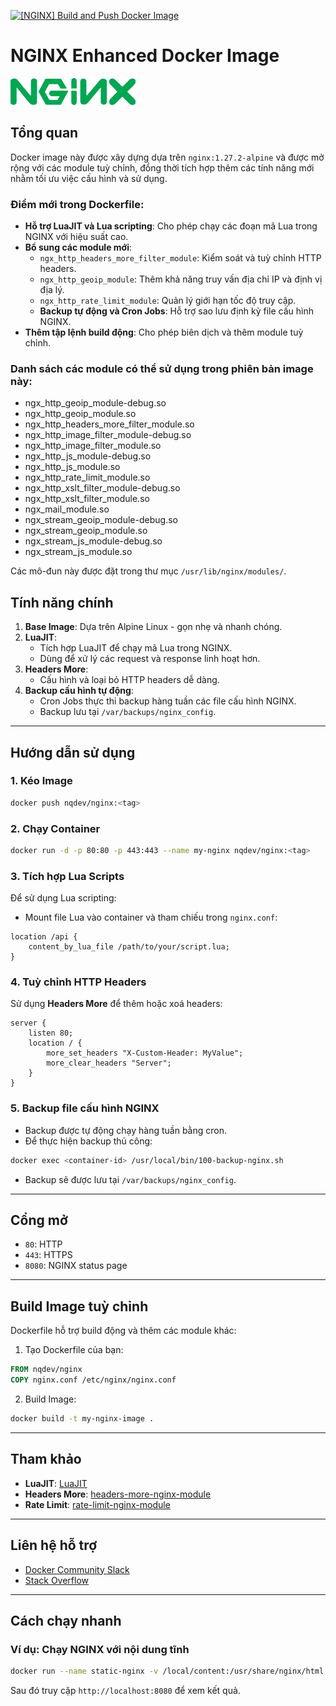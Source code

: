 [![[NGINX] Build and Push Docker Image](https://github.com/nqdev-group/containers/actions/workflows/nqdev-nginx-docker-publish.yml/badge.svg)](https://github.com/nqdev-group/containers/actions/workflows/nqdev-nginx-docker-publish.yml)

# NGINX Enhanced Docker Image

![](https://raw.githubusercontent.com/docker-library/docs/01c12653951b2fe592c1f93a13b4e289ada0e3a1/nginx/logo.png)

## Tổng quan

Docker image này được xây dựng dựa trên `nginx:1.27.2-alpine` và được mở rộng với các module tuỳ chỉnh, đồng thời tích hợp thêm các tính năng mới nhằm tối ưu việc cấu hình và sử dụng.

### **Điểm mới trong Dockerfile**:

- **Hỗ trợ LuaJIT và Lua scripting**: Cho phép chạy các đoạn mã Lua trong NGINX với hiệu suất cao.
- **Bổ sung các module mới**:
  - `ngx_http_headers_more_filter_module`: Kiểm soát và tuỳ chỉnh HTTP headers.
  - `ngx_http_geoip_module`: Thêm khả năng truy vấn địa chỉ IP và định vị địa lý.
  - `ngx_http_rate_limit_module`: Quản lý giới hạn tốc độ truy cập.
  - **Backup tự động và Cron Jobs**: Hỗ trợ sao lưu định kỳ file cấu hình NGINX.
- **Thêm tập lệnh build động**: Cho phép biên dịch và thêm module tuỳ chỉnh.

### **Danh sách các module có thể sử dụng trong phiên bản image này**:

- ngx_http_geoip_module-debug.so
- ngx_http_geoip_module.so
- ngx_http_headers_more_filter_module.so
- ngx_http_image_filter_module-debug.so
- ngx_http_image_filter_module.so
- ngx_http_js_module-debug.so
- ngx_http_js_module.so
- ngx_http_rate_limit_module.so
- ngx_http_xslt_filter_module-debug.so
- ngx_http_xslt_filter_module.so
- ngx_mail_module.so
- ngx_stream_geoip_module-debug.so
- ngx_stream_geoip_module.so
- ngx_stream_js_module-debug.so
- ngx_stream_js_module.so

Các mô-đun này được đặt trong thư mục `/usr/lib/nginx/modules/`.

## **Tính năng chính**

1. **Base Image**: Dựa trên Alpine Linux - gọn nhẹ và nhanh chóng.
2. **LuaJIT**:
   - Tích hợp LuaJIT để chạy mã Lua trong NGINX.
   - Dùng để xử lý các request và response linh hoạt hơn.
3. **Headers More**:
   - Cấu hình và loại bỏ HTTP headers dễ dàng.
4. **Backup cấu hình tự động**:
   - Cron Jobs thực thi backup hàng tuần các file cấu hình NGINX.
   - Backup lưu tại `/var/backups/nginx_config`.

---

## **Hướng dẫn sử dụng**

### 1. **Kéo Image**

```bash
docker push nqdev/nginx:<tag>
```

### 2. **Chạy Container**

```bash
docker run -d -p 80:80 -p 443:443 --name my-nginx nqdev/nginx:<tag>
```

### 3. **Tích hợp Lua Scripts**

Để sử dụng Lua scripting:

- Mount file Lua vào container và tham chiếu trong `nginx.conf`:

```nginx
location /api {
    content_by_lua_file /path/to/your/script.lua;
}
```

### 4. **Tuỳ chỉnh HTTP Headers**

Sử dụng **Headers More** để thêm hoặc xoá headers:

```nginx
server {
    listen 80;
    location / {
        more_set_headers "X-Custom-Header: MyValue";
        more_clear_headers "Server";
    }
}
```

### 5. **Backup file cấu hình NGINX**

- Backup được tự động chạy hàng tuần bằng cron.
- Để thực hiện backup thủ công:

```bash
docker exec <container-id> /usr/local/bin/100-backup-nginx.sh
```

- Backup sẽ được lưu tại `/var/backups/nginx_config`.

---

## **Cổng mở**

- `80`: HTTP
- `443`: HTTPS
- `8080`: NGINX status page

---

## **Build Image tuỳ chỉnh**

Dockerfile hỗ trợ build động và thêm các module khác:

1. Tạo Dockerfile của bạn:

```Dockerfile
FROM nqdev/nginx
COPY nginx.conf /etc/nginx/nginx.conf
```

2. Build Image:

```bash
docker build -t my-nginx-image .
```

---

## **Tham khảo**

- **LuaJIT**: [LuaJIT](https://github.com/LuaJIT/LuaJIT)
- **Headers More**: [headers-more-nginx-module](https://github.com/openresty/headers-more-nginx-module)
- **Rate Limit**: [rate-limit-nginx-module](https://github.com/weserv/rate-limit-nginx-module)

---

## **Liên hệ hỗ trợ**

- [Docker Community Slack](https://dockr.ly/comm-slack)
- [Stack Overflow](https://stackoverflow.com/questions/tagged/nginx)

---

## **Cách chạy nhanh**

### Ví dụ: Chạy NGINX với nội dung tĩnh

```bash
docker run --name static-nginx -v /local/content:/usr/share/nginx/html:ro -p 8080:80 my-nginx-image
```

Sau đó truy cập `http://localhost:8080` để xem kết quả.
